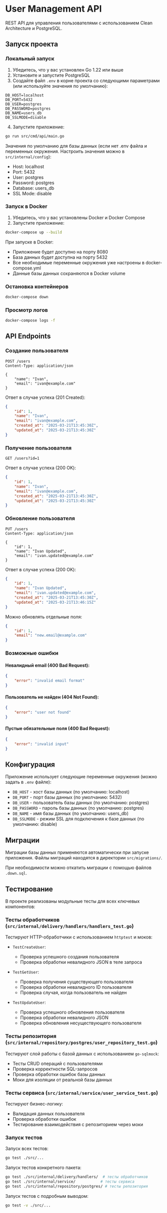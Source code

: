 # User Management API

REST API для управления пользователями с использованием Clean Architecture и PostgreSQL.

## Запуск проекта

### Локальный запуск

1. Убедитесь, что у вас установлен Go 1.22 или выше
2. Установите и запустите PostgreSQL
3. Создайте файл `.env` в корне проекта со следующими параметрами (или используйте значения по умолчанию):
```env
DB_HOST=localhost
DB_PORT=5432
DB_USER=postgres
DB_PASSWORD=postgres
DB_NAME=users_db
DB_SSLMODE=disable
```
4. Запустите приложение:
```bash
go run src/cmd/api/main.go
```

Значения по умолчанию для базы данных (если нет .env файла и переменных окружения. Настроить значения можно в `src/internal/config`):
- Host: localhost
- Port: 5432
- User: postgres
- Password: postgres
- Database: users_db
- SSL Mode: disable

### Запуск в Docker

1. Убедитесь, что у вас установлены Docker и Docker Compose
2. Запустите приложение:
```bash
docker-compose up --build
```

При запуске в Docker:
- Приложение будет доступно на порту 8080
- База данных будет доступна на порту 5432
- Все необходимые переменные окружения уже настроены в docker-compose.yml
- Данные базы данных сохраняются в Docker volume

### Остановка контейнеров
```bash
docker-compose down
```

### Просмотр логов
```bash
docker-compose logs -f
```

## API Endpoints

### Создание пользователя
```http
POST /users
Content-Type: application/json

{
    "name": "Ivan",
    "email": "ivan@example.com"
}
```

Ответ в случае успеха (201 Created):
```json
{
    "id": 1,
    "name": "Ivan",
    "email": "ivan@example.com",
    "created_at": "2025-03-21T13:45:30Z",
    "updated_at": "2025-03-21T13:45:30Z"
}
```

### Получение пользователя
```http
GET /users?id=1
```

Ответ в случае успеха (200 OK):
```json
{
    "id": 1,
    "name": "Ivan",
    "email": "ivan@example.com",
    "created_at": "2025-03-21T13:45:30Z",
    "updated_at": "2025-03-21T13:45:30Z"
}
```

### Обновление пользователя
```http
PUT /users
Content-Type: application/json

{
    "id": 1,
    "name": "Ivan Updated",
    "email": "ivan.updated@example.com"
}
```

Ответ в случае успеха (200 OK):
```json
{
    "id": 1,
    "name": "Ivan Updated",
    "email": "ivan.updated@example.com",
    "created_at": "2025-03-21T13:45:30Z",
    "updated_at": "2025-03-21T13:46:15Z"
}
```

Можно обновлять отдельные поля:
```json
{
    "id": 1,
    "email": "new.email@example.com"
}
```

### Возможные ошибки

#### Невалидный email (400 Bad Request):
```json
{
    "error": "invalid email format"
}
```

#### Пользователь не найден (404 Not Found):
```json
{
    "error": "user not found"
}
```

#### Пустые обязательные поля (400 Bad Request):
```json
{
    "error": "invalid input"
}
```

## Конфигурация

Приложение использует следующие переменные окружения (можно задать в `.env` файле):

- `DB_HOST` - хост базы данных (по умолчанию: localhost)
- `DB_PORT` - порт базы данных (по умолчанию: 5432)
- `DB_USER` - пользователь базы данных (по умолчанию: postgres)
- `DB_PASSWORD` - пароль базы данных (по умолчанию: postgres)
- `DB_NAME` - имя базы данных (по умолчанию: users_db)
- `DB_SSLMODE` - режим SSL для подключения к базе данных (по умолчанию: disable)

## Миграции

Миграции базы данных применяются автоматически при запуске приложения. Файлы миграций находятся в директории `src/migrations/`.

При необходимости можно откатить миграции с помощью файлов `.down.sql`.

## Тестирование

В проекте реализованы модульные тесты для всех ключевых компонентов:

### Тесты обработчиков (`src/internal/delivery/handlers/handlers_test.go`)

Тестируют HTTP-обработчики с использованием `httptest` и моков:

- `TestCreateUser`:
  - Проверка успешного создания пользователя
  - Проверка обработки невалидного JSON в теле запроса

- `TestGetUser`:
  - Проверка получения существующего пользователя
  - Проверка обработки невалидного ID пользователя
  - Проверка случая, когда пользователь не найден

- `TestUpdateUser`:
  - Проверка успешного обновления пользователя
  - Проверка обработки невалидного JSON
  - Проверка обновления несуществующего пользователя

### Тесты репозитория (`src/internal/repository/postgres/user_repository_test.go`)

Тестируют слой работы с базой данных с использованием `go-sqlmock`:

- Тесты CRUD операций с пользователями
- Проверка корректности SQL-запросов
- Проверка обработки ошибок базы данных
- Моки для изоляции от реальной базы данных

### Тесты сервиса (`src/internal/service/user_service_test.go`)

Тестируют бизнес-логику:

- Валидация данных пользователя
- Проверка обработки ошибок
- Тестирование взаимодействия с репозиторием через моки

### Запуск тестов

Запуск всех тестов:
```bash
go test ./src/...
```

Запуск тестов конкретного пакета:
```bash
go test ./src/internal/delivery/handlers/  # тесты обработчиков
go test ./src/internal/service/           # тесты сервиса
go test ./src/internal/repository/postgres/ # тесты репозитория
```

Запуск тестов с подробным выводом:
```bash
go test -v ./src/...
``` 